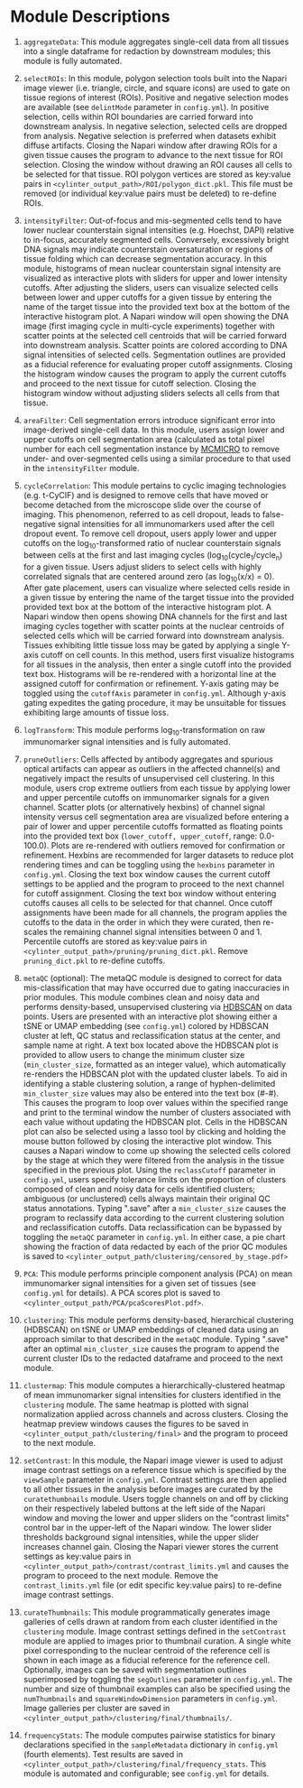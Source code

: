# Module Descriptions

1. `aggregateData`: This module aggregates single-cell data from all tissues into a single dataframe for redaction by downstream modules; this module is fully automated.

2. `selectROIs`: In this module, polygon selection tools built into the Napari image viewer (i.e. triangle, circle, and square icons) are used to gate on tissue regions of interest (ROIs). Positive and negative selection modes are available (see `delintMode` parameter in `config.yml`). In positive selection, cells within ROI boundaries are carried forward into downstream analysis. In negative selection, selected cells are dropped from analysis. Negative selection is preferred when datasets exhibit diffuse artifacts. Closing the Napari window after drawing ROIs for a given tissue causes the program to advance to the next tissue for ROI selection. Closing the window without drawing an ROI causes all cells to be selected for that tissue. ROI polygon vertices are stored as key:value pairs in `<cylinter_output_path>/ROI/polygon_dict.pkl`. This file must be removed (or individual key:value pairs must be deleted) to re-define ROIs.

3. `intensityFilter`: Out-of-focus and mis-segmented cells tend to have lower nuclear counterstain signal intensities (e.g. Hoechst, DAPI) relative to in-focus, accurately segmented cells. Conversely, excessively bright DNA signals may indicate counterstain oversaturation or regions of tissue folding which can decrease segmentation accuracy. In this module, histograms of mean nuclear counterstain signal intensity are visualized as interactive plots with sliders for upper and lower intensity cutoffs. After adjusting the sliders, users can visualize selected cells between lower and upper cutoffs for a given tissue by entering the name of the target tissue into the provided text box at the bottom of the interactive histogram plot. A Napari window will open showing the DNA image (first imaging cycle in multi-cycle experiments) together with scatter points at the selected cell centroids that will be carried forward into downstream analysis. Scatter points are colored according to DNA signal intensities of selected cells. Segmentation outlines are provided as a fiducial reference for evaluating proper cutoff assignments. Closing the histogram window causes the program to apply the current cutoffs and proceed to the next tissue for cutoff selection. Closing the histogram window without adjusting sliders selects all cells from that tissue.

4. `areaFilter`: Cell segmentation errors introduce significant error into image-derived single-cell data. In this module, users assign lower and upper cutoffs on cell segmentation area (calculated as total pixel number for each cell segmentation instance by [MCMICRO](https://mcmicro.org/) to remove under- and over-segmented cells using a similar procedure to that used in the `intensityFilter` module.

5. `cycleCorrelation`: This module pertains to cyclic imaging technologies (e.g. t-CyCIF) and is designed to remove cells that have moved or become detached from the microscope slide over the course of imaging. This phenomenon, referred to as cell dropout, leads to false-negative signal intensities for all immunomarkers used after the cell dropout event. To remove cell dropout, users apply lower and upper cutoffs on the log<sub>10</sub>-transformed ratio of nuclear counterstain signals between cells at the first and last imaging cycles (log<sub>10</sub>(cycle<sub>1</sub>/cycle<sub>n</sub>) for a given tissue. Users adjust sliders to select cells with highly correlated signals that are centered around zero (as log<sub>10</sub>(x/x) = 0). After gate placement, users can visualize where selected cells reside in a given tissue by entering the name of the target tissue into the provided provided text box at the bottom of the interactive histogram plot. A Napari window then opens showing DNA channels for the first and last imaging cycles together with scatter points at the nuclear centroids of selected cells which will be carried forward into downstream analysis. Tissues exhibiting little tissue loss may be gated by applying a single Y-axis cutoff on cell counts. In this method, users first visualize histograms for all tissues in the analysis, then enter a single cutoff into the provided text box. Histograms will be re-rendered with a horizontal line at the assigned cutoff for confirmation or refinement. Y-axis gating may be toggled using the `cutoffAxis` parameter in `config.yml`. Although y-axis gating expedites the gating procedure, it may be unsuitable for tissues exhibiting large amounts of tissue loss.

6. `logTransform`: This module performs log<sub>10</sub>-transformation on raw immunomarker signal intensities and is fully automated.

7. `pruneOutliers`: Cells affected by antibody aggregates and spurious optical artifacts can appear as outliers in the affected channel(s) and negatively impact the results of unsupervised cell clustering. In this module, users crop extreme outliers from each tissue by applying lower and upper percentile cutoffs on immunomarker signals for a given channel. Scatter plots (or alternatively hexbins) of channel signal intensity versus cell segmentation area are visualized before entering a pair of lower and upper percentile cutoffs formatted as floating points into the provided text box (`lower_cutoff, upper_cutoff`, range: 0.0-100.0). Plots are re-rendered with outliers removed for confirmation or refinement. Hexbins are recommended for larger datasets to reduce plot rendering times and can be toggling using the `hexbins` parameter in `config.yml`. Closing the text box window causes the current cutoff settings to be applied and the program to proceed to the next channel for cutoff assignment. Closing the text box window without entering cutoffs causes all cells to be selected for that channel. Once cutoff assignments have been made for all channels, the program applies the cutoffs to the data in the order in which they were curated, then re-scales the remaining channel signal intensities between 0 and 1. Percentile cutoffs are stored as key:value pairs in `<cylinter_output_path>/pruning/pruning_dict.pkl`. Remove `pruning_dict.pkl` to re-define cutoffs.

8. `metaQC` (optional): The metaQC module is designed to correct for data mis-classification that may have occurred due to gating inaccuracies in prior modules. This module combines clean and noisy data and performs density-based, unsupervised clustering via [HDBSCAN](https://hdbscan.readthedocs.io/en/latest/api.html) on data points. Users are presented with an interactive plot showing either a tSNE or UMAP embedding (see `config.yml`) colored by HDBSCAN cluster at left, QC status and reclassification status at the center, and sample name at right. A text box located above the HDBSCAN plot is provided to allow users to change the minimum cluster size (`min_cluster_size`, formatted as an integer value), which automatically re-renders the HDBSCAN plot with the updated cluster labels. To aid in identifying a stable clustering solution, a range of hyphen-delimited `min_cluster_size` values may also be entered into the text box (#-#). This causes the program to loop over values within the specified range and print to the terminal window the number of clusters associated with each value without updating the HDBSCAN plot. Cells in the HDBSCAN plot can also be selected using a lasso tool by clicking and holding the mouse button followed by closing the interactive plot window. This causes a Napari window to come up showing the selected cells colored by the stage at which they were filtered from the analysis in the tissue specified in the previous plot. Using the `reclassCutoff` parameter in `config.yml`, users specify tolerance limits on the proportion of clusters composed of clean and noisy data for cells identified clusters; ambiguous (or unclustered) cells always maintain their original QC status annotations. Typing ".save" after a `min_cluster_size` causes the program to reclassify data according to the current clustering solution and reclassification cutoffs. Data reclassification can be bypassed by toggling the `metaQC` parameter in `config.yml`. In either case, a pie chart showing the fraction of data redacted by each of the prior QC modules is saved to `<cylinter_output_path/clustering/censored_by_stage.pdf>`

9. `PCA`: This module performs principle component analysis (PCA) on mean immunomarker signal intensities for a given set of tissues (see `config.yml` for details). A PCA scores plot is saved to `<cylinter_output_path/PCA/pcaScoresPlot.pdf>`.

10. `clustering`: This module performs density-based, hierarchical clustering (HDBSCAN) on tSNE or UMAP embeddings of cleaned data using an approach similar to that described in the `metaQC` module. Typing ".save" after an optimal `min_cluster_size` causes the program to append the current cluster IDs to the redacted dataframe and proceed to the next module.

11. `clustermap`: This module computes a hierarchically-clustered heatmap of mean immunomarker signal intensities for clusters identified in the `clustering` module. The same heatmap is plotted with signal normalization applied across channels and across clusters. Closing the heatmap preview windows causes the figures to be saved in `<cylinter_output_path/clustering/final>` and the program to proceed to the next module.

12. `setContrast`: In this module, the Napari image viewer is used to adjust image contrast settings on a reference tissue which is specified by the `viewSample` parameter in `config.yml`. Contrast settings are then applied to all other tissues in the analysis before images are curated by the `curatethumbnails` module. Users toggle channels on and off by clicking on their respectively labeled buttons at the left side of the Napari window and moving the lower and upper sliders on the "contrast limits" control bar in the upper-left of the Napari window. The lower slider thresholds background signal intensities, while the upper slider increases channel gain. Closing the Napari viewer stores the current settings as key:value pairs in `<cylinter_output_path>/contrast/contrast_limits.yml` and causes the program to proceed to the next module. Remove the `contrast_limits.yml` file (or edit specific key:value pairs) to re-define image contrast settings.

13. `curateThumbnails`: This module programmatically generates image galleries of cells drawn at random from each cluster identified in the `clustering` module. Image contrast settings defined in the `setContrast` module are applied to images prior to thumbnail curation. A single white pixel corresponding to the nuclear centroid of the reference cell is shown in each image as a fiducial reference for the reference cell. Optionally, images can be saved with segmentation outlines superimposed by toggling the `segOutlines` parameter in `config.yml`. The number and size of thumbnail examples can also be specified using the `numThumbnails` and `squareWindowDimension` parameters in `config.yml`. Image galleries per cluster are saved in `<cylinter_output_path>/clustering/final/thumbnails/`.

14. `frequencyStats`: The module computes pairwise statistics for binary declarations specified in the `sampleMetadata` dictionary in `config.yml` (fourth elements). Test results are saved in `<cylinter_output_path>/clustering/final/frequency_stats`. This module is automated and configurable; see `config.yml` for details.
